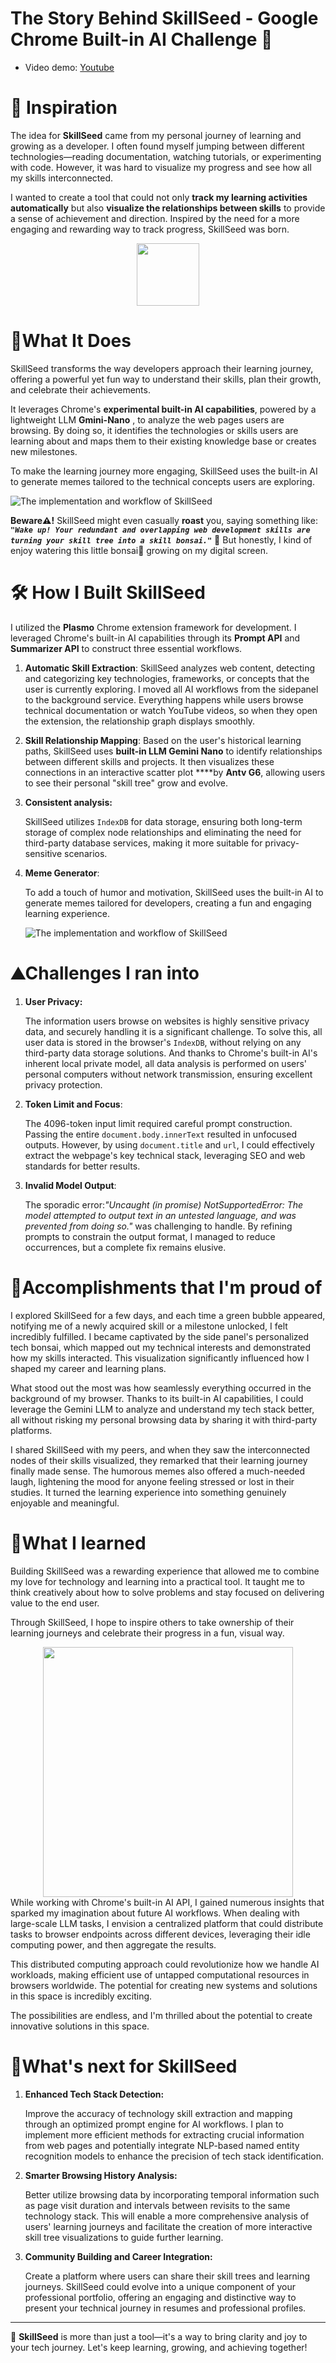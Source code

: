 # The Story Behind SkillSeed - Google Chrome Built-in AI Challenge 🌟

* Video demo: [Youtube](https://www.youtube.com/watch?v=B0bdoK4BdQg)


# 🌟 Inspiration

The idea for **SkillSeed** came from my personal journey of learning and growing as a developer. I often found myself jumping between different technologies—reading documentation, watching tutorials, or experimenting with code. However, it was hard to visualize my progress and see how all my skills interconnected.

I wanted to create a tool that could not only **track my learning activities automatically** but also **visualize the relationships between skills** to provide a sense of achievement and direction. Inspired by the need for a more engaging and rewarding way to track progress, SkillSeed was born.

<div align="center">
    <img src="https://d112y698adiu2z.cloudfront.net/photos/production/software_photos/003/149/657/datas/original.png" width="100">

</div>



# 🍴What It Does

SkillSeed transforms the way developers approach their learning journey, offering a powerful yet fun way to understand their skills, plan their growth, and celebrate their achievements.

It leverages Chrome's **experimental built-in AI capabilities**, powered by a lightweight LLM **Gmini-Nano** , to analyze the web pages users are browsing. By doing so, it identifies the technologies or skills users are learning about and maps them to their existing knowledge base or creates new milestones.

To make the learning journey more engaging, SkillSeed uses the built-in AI to generate memes tailored to the technical concepts users are exploring.

   ![The implementation and workflow of SkillSeed](https://d112y698adiu2z.cloudfront.net/photos/production/software_photos/003/149/660/datas/original.jpg)

**Beware⚠️!** SkillSeed might even casually **roast** you, saying something like: ***`"Wake up! Your redundant and overlapping web development skills are turning your skill tree into a skill bonsai."`*** 🤭 But honestly, I kind of enjoy watering this little bonsai🎍 growing on my digital screen.

# 🛠️ How I Built SkillSeed
I utilized the **Plasmo** Chrome extension framework for development. I leveraged Chrome's built-in AI capabilities through its **Prompt API** and **Summarizer API** to construct three essential workflows.

1. **Automatic Skill Extraction**:
    SkillSeed analyzes web content, detecting and categorizing key technologies, frameworks, or concepts that the user is currently exploring. 
    I moved all AI workflows from the sidepanel to the background service. Everything happens while users browse technical documentation or watch YouTube videos, so when they open the extension, the relationship graph displays smoothly.
    
2. **Skill Relationship Mapping**:
    Based on the user's historical learning paths, SkillSeed uses **built-in LLM Gemini Nano** to identify relationships between different skills and projects. It then visualizes these connections in an interactive scatter plot ****by **Antv G6**, allowing users to see their personal "skill tree" grow and evolve.
    
3. **Consistent analysis:**
    
    SkillSeed utilizes `IndexDB` for data storage, ensuring both long-term storage of complex node relationships and eliminating the need for third-party database services, making it more suitable for privacy-sensitive scenarios.
    
4. **Meme Generator**:
    
    To add a touch of humor and motivation, SkillSeed uses the built-in AI to generate memes tailored for developers, creating a fun and engaging learning experience.
    
    ![The implementation and workflow of SkillSeed](https://d112y698adiu2z.cloudfront.net/photos/production/software_photos/003/150/256/datas/original.png)
    

# ⛰️Challenges I ran into

1. **User Privacy:**
    
    The information users browse on websites is highly sensitive privacy data, and securely handling it is a significant challenge. To solve this, all user data is stored in the browser's `IndexDB`, without relying on any third-party data storage solutions. And thanks to Chrome's built-in AI's inherent local private model, all data analysis is performed on users' personal computers without network transmission, ensuring excellent privacy protection. 
    
2. **Token Limit and Focus**:
    
    The 4096-token input limit required careful prompt construction. Passing the entire `document.body.innerText` resulted in unfocused outputs. However, by using `document.title` and `url`, I could effectively extract the webpage's key technical stack, leveraging SEO and web standards for better results.
    
3. **Invalid Model Output**:
    
    The sporadic error:*"Uncaught (in promise) NotSupportedError: The model attempted to output text in an untested language, and was prevented from doing so."* was challenging to handle. By refining prompts to constrain the output format, I managed to reduce occurrences, but a complete fix remains elusive.
    

# 🎉Accomplishments that I'm proud of

I explored SkillSeed for a few days, and each time a green bubble appeared, notifying me of a newly acquired skill or a milestone unlocked, I felt incredibly fulfilled. I became captivated by the side panel's personalized tech bonsai, which mapped out my technical interests and demonstrated how my skills interacted. This visualization significantly influenced how I shaped my career and learning plans.

What stood out the most was how seamlessly everything occurred in the background of my browser. Thanks to its built-in AI capabilities, I could leverage the Gemini LLM to analyze and understand my tech stack better, all without risking my personal browsing data by sharing it with third-party platforms.

I shared SkillSeed with my peers, and when they saw the interconnected nodes of their skills visualized, they remarked that their learning journey finally made sense. The humorous memes also offered a much-needed laugh, lightening the mood for anyone feeling stressed or lost in their studies. It turned the learning experience into something genuinely enjoyable and meaningful.

# 📝What I learned

Building SkillSeed was a rewarding experience that allowed me to combine my love for technology and learning into a practical tool. It taught me to think creatively about how to solve problems and stay focused on delivering value to the end user.

Through SkillSeed, I hope to inspire others to take ownership of their learning journeys and celebrate their progress in a fun, visual way.
<div align="center">
<img src="https://d112y698adiu2z.cloudfront.net/photos/production/software_photos/003/149/665/datas/original.png" height="400"></img>
</div>
While working with Chrome's built-in AI API, I gained numerous insights that sparked my imagination about future AI workflows. When dealing with large-scale LLM tasks, I envision a centralized platform that could distribute tasks to browser endpoints across different devices, leveraging their idle computing power, and then aggregate the results.

This distributed computing approach could revolutionize how we handle AI workloads, making efficient use of untapped computational resources in browsers worldwide. The potential for creating new systems and solutions in this space is incredibly exciting.

The possibilities are endless, and I'm thrilled about the potential to create innovative solutions in this space.

# 🔭What's next for SkillSeed

1. **Enhanced Tech Stack Detection:**
    
    Improve the accuracy of technology skill extraction and mapping through an optimized prompt engine for AI workflows. I plan to implement more efficient methods for extracting crucial information from web pages and potentially integrate NLP-based named entity recognition models to enhance the precision of tech stack identification.
    
2. **Smarter Browsing History Analysis:**
    
    Better utilize browsing data by incorporating temporal information such as page visit duration and intervals between revisits to the same technology stack. This will enable a more comprehensive analysis of users' learning journeys and facilitate the creation of more interactive skill tree visualizations to guide further learning.
    
3. **Community Building and Career Integration:**
    
    Create a platform where users can share their skill trees and learning journeys. SkillSeed could evolve into a unique component of your professional portfolio, offering an engaging and distinctive way to present your technical journey in resumes and professional profiles.
    

---

🚀 **SkillSeed** is more than just a tool—it's a way to bring clarity and joy to your tech journey. Let's keep learning, growing, and achieving together!
